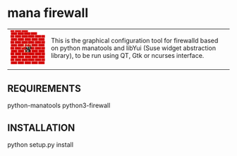 # mana firewall #

| | |
|-|-|
|![logo](https://raw.githubusercontent.com/manatools/manafirewall/master/share/images/256x256/manafirewall.png "ManaTools Firewall")| This is the graphical configuration tool for firewalld based on python manatools and libYui (Suse widget abstraction library), to be run using QT, Gtk or ncurses interface.|
| | |

## REQUIREMENTS
python-manatools
python3-firewall

## INSTALLATION
python setup.py install
